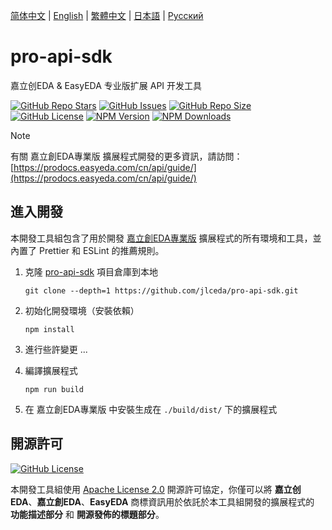 [简体中文](./README.md) | [English](./README.en.md) | [繁體中文](#) | [日本語](./README.ja.md) | [Русский](./README.ru.md)

# pro-api-sdk

嘉立创EDA & EasyEDA 专业版扩展 API 开发工具

<a href="https://github.com/jlceda/pro-api-sdk" style="vertical-align: inherit;" target="_blank"><img src="https://img.shields.io/github/stars/jlceda/pro-api-sdk" alt="GitHub Repo Stars" class="not-medium-zoom-image" style="display: inline; vertical-align: inherit;" /></a>&nbsp;<a href="https://github.com/jlceda/pro-api-sdk/issues" style="vertical-align: inherit;" target="_blank"><img src="https://img.shields.io/github/issues/jlceda/pro-api-sdk" alt="GitHub Issues" class="not-medium-zoom-image" style="display: inline; vertical-align: inherit;" /></a>&nbsp;<a href="https://github.com/jlceda/pro-api-sdk" style="vertical-align: inherit;" target="_blank"><img src="https://img.shields.io/github/repo-size/jlceda/pro-api-sdk" alt="GitHub Repo Size" class="not-medium-zoom-image" style="display: inline; vertical-align: inherit;" /></a>&nbsp;<a href="https://choosealicense.com/licenses/apache-2.0/" style="vertical-align: inherit;" target="_blank"><img src="https://img.shields.io/github/license/jlceda/pro-api-sdk" alt="GitHub License" class="not-medium-zoom-image" style="display: inline; vertical-align: inherit;" /></a>&nbsp;<a href="https://www.npmjs.com/package/@jlceda/pro-api-types" style="vertical-align: inherit;" target="_blank"><img src="https://img.shields.io/npm/v/%40jlceda%2Fpro-api-types?label=pro-api-types" alt="NPM Version" class="not-medium-zoom-image" style="display: inline; vertical-align: inherit;" /></a>&nbsp;<a href="https://www.npmjs.com/package/@jlceda/pro-api-types" style="vertical-align: inherit;" target="_blank"><img src="https://img.shields.io/npm/d18m/%40jlceda%2Fpro-api-types" alt="NPM Downloads" class="not-medium-zoom-image" style="display: inline; vertical-align: inherit;" /></a>

> [!NOTE]
>
> 有關 嘉立創EDA專業版 擴展程式開發的更多資訊，請訪問：[https://prodocs.easyeda.com/cn/api/guide/](https://prodocs.easyeda.com/cn/api/guide/)

## 進入開發

本開發工具組包含了用於開發 [嘉立創EDA專業版](https://pro.easyeda.com/) 擴展程式的所有環境和工具，並內置了 Prettier 和 ESLint 的推薦規則。

1. 克隆 [pro-api-sdk](https://github.com/jlceda/pro-api-sdk) 項目倉庫到本地

    ```shell
    git clone --depth=1 https://github.com/jlceda/pro-api-sdk.git
    ```

2. 初始化開發環境（安裝依賴）

    ```shell
    npm install
    ```

3. 進行些許變更 ...

4. 編譯擴展程式

    ```shell
    npm run build
    ```

5. 在 嘉立創EDA專業版 中安裝生成在 `./build/dist/` 下的擴展程式

## 開源許可

<a href="https://choosealicense.com/licenses/apache-2.0/" style="vertical-align: inherit;" target="_blank"><img src="https://img.shields.io/github/license/jlceda/pro-api-sdk" alt="GitHub License" class="not-medium-zoom-image" style="display: inline; vertical-align: inherit;" /></a>

本開發工具組使用 [Apache License 2.0](https://choosealicense.com/licenses/apache-2.0/) 開源許可協定，你僅可以將 **嘉立创EDA**、**嘉立創EDA**、**EasyEDA** 商標資訊用於依託於本工具組開發的擴展程式的 **功能描述部分** 和 **開源發佈的標題部分**。
